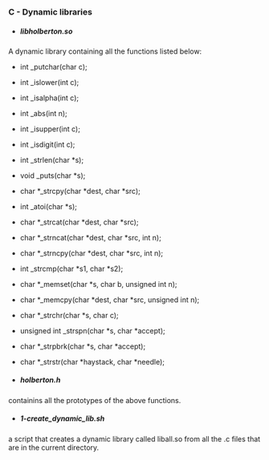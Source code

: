 ### C - Dynamic libraries

- ##### libholberton.so
A dynamic library containing all the functions listed below:<br>
 - int _putchar(char c);
 - int _islower(int c);
 - int _isalpha(int c);
 - int _abs(int n);
 - int _isupper(int c);
 - int _isdigit(int c);
 - int _strlen(char *s);
 - void _puts(char *s);
 - char *_strcpy(char *dest, char *src);
 - int  _atoi(char *s);
 - char *_strcat(char *dest, char *src);
 - char *_strncat(char *dest, char *src, int n);
 - char *_strncpy(char *dest, char *src, int n);
 - int _strcmp(char *s1, char *s2);
 - char *_memset(char *s, char b, unsigned int n);
 - char *_memcpy(char *dest, char *src, unsigned int n);
 - char *_strchr(char *s, char c);
 - unsigned int _strspn(char *s, char *accept);
 - char *_strpbrk(char *s, char *accept);
 - char *_strstr(char *haystack, char *needle);

- ##### holberton.h
containins all the prototypes of the above functions.

- ##### 1-create_dynamic_lib.sh
a script that creates a dynamic library called liball.so from all the .c
 files that are in the current directory.